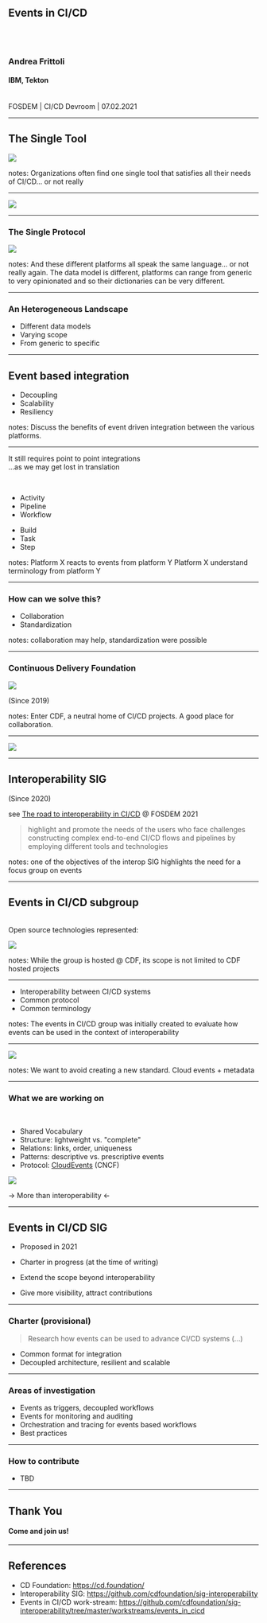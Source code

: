 ## Events in CI/CD
</br>
</br>

### Andrea Frittoli
#### IBM, Tekton

<br/>
FOSDEM | CI/CD Devroom | 07.02.2021

---

## The Single Tool

![](images/single_tool.svg) <!-- .element height="30%" width="30%" -->

notes: Organizations often find one single tool that satisfies all their needs of CI/CD... or not really

-----

<!-- .slide: data-transition="zoom-in fade-out" -->

![](images/single_platform.svg) <!-- .element height="80%" width="80%" -->

-----

<!-- .slide: data-transition="fade" -->
<!-- .slide: data-transition-speed="fast" -->

### The Single Protocol

![](images/single_protocol.svg) <!-- .element height="60%" width="60%" -->

notes: And these different platforms all speak the same language... or not really again. The data model is different, platforms can range from generic to very opinionated and so their dictionaries can be very different.

-----

### An Heterogeneous Landscape

* Different data models
* Varying scope
* From generic to specific

---

## Event based integration

* Decoupling
* Scalability
* Resiliency

notes: Discuss the benefits of event driven integration between the various platforms.

-----

It still requires point to point integrations
</br>
<span class="fragment fade-up">
...as we may get lost in translation

<br/>

<div id="left" class="fragment fade-up">

* Activity
* Pipeline
* Workflow

</div>

<div id="right" class="fragment fade-up">

* Build
* Task
* Step

</div>
</span>

notes: Platform X reacts to events from platform Y
Platform X understand terminology from platform Y

-----

### How can we solve this?

* Collaboration
* Standardization

notes: collaboration may help, standardization were possible

---

### Continuous Delivery Foundation
![](images/cdf_logo.svg) <!-- .element height="40%" width="40%" -->

(Since 2019)


notes: Enter CDF, a neutral home of CI/CD projects. A good place for collaboration.

-----

![](images/cdf.svg)

-----

## Interoperability SIG

(Since 2020)

see [The road to interoperability in CI/CD](https://fosdem.org/2021/schedule/event/the_road_to_interoperability_in_ci_cd/) @ FOSDEM 2021

> highlight and promote the needs of the users who face challenges constructing complex end-to-end CI/CD flows and pipelines by employing different tools and technologies

notes: one of the objectives of the interop SIG highlights the need for a focus group on events

-----

## Events in CI/CD subgroup

</br>
Open source technologies represented:
</br>

![](images/events_in_cicd_opensource.svg)<!-- .element height="30%" width="30%" -->


notes: While the group is hosted @ CDF, its scope is not limited to CDF hosted projects

-----

* Interoperability between CI/CD systems
* Common protocol
* Common terminology

notes: The events in CI/CD group was initially created to evaluate how events can be used in the context of interoperability

-----

![](images/xkcd_standards.png)<!-- .element height="40%" width="80%" -->

notes: We want to avoid creating a new standard. Cloud events + metadata

-----

### What we are working on

</br>

* Shared Vocabulary
* Structure: lightweight vs. "complete"
* Relations: links, order, uniqueness
* Patterns: descriptive vs. prescriptive events
* Protocol: [CloudEvents](https://cloudevents.io/) (CNCF)

![](images/cloudevents.svg)<!-- .element height="20%" width="20%" -->

<span class="fragment">
-> More than interoperability <-
</span>

---

## Events in CI/CD SIG

* Proposed in 2021
* Charter in progress (at the time of writing)

* Extend the scope beyond interoperability
* Give more visibility, attract contributions

-----

### Charter (provisional)

> Research how events can be used to advance CI/CD systems (...)

* Common format for integration
* Decoupled architecture, resilient and scalable

-----

### Areas of investigation

* Events as triggers, decoupled workflows
* Events for monitoring and auditing
* Orchestration and tracing for events based workflows
* Best practices

-----

### How to contribute

* TBD

---

## Thank You

#### Come and join us!

-----

## References

* CD Foundation: https://cd.foundation/
* Interoperability SIG: https://github.com/cdfoundation/sig-interoperability
* Events in CI/CD work-stream: https://github.com/cdfoundation/sig-interoperability/tree/master/workstreams/events_in_cicd